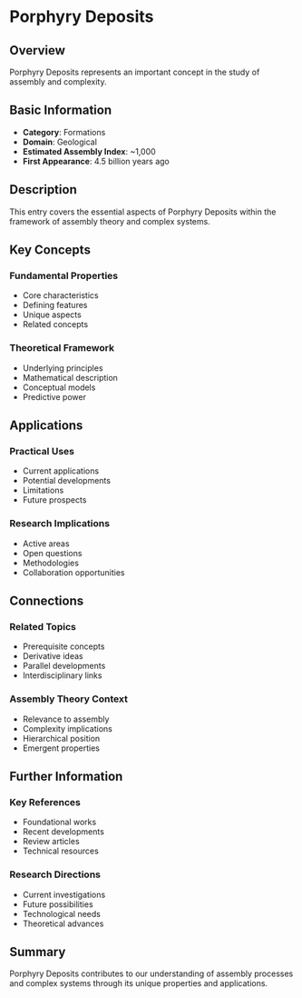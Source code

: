 # Porphyry Deposits

## Overview

Porphyry Deposits represents an important concept in the study of assembly and complexity.

## Basic Information

- **Category**: Formations
- **Domain**: Geological
- **Estimated Assembly Index**: ~1,000
- **First Appearance**: 4.5 billion years ago

## Description

This entry covers the essential aspects of Porphyry Deposits within the framework of assembly theory and complex systems.

## Key Concepts

### Fundamental Properties
- Core characteristics
- Defining features
- Unique aspects
- Related concepts

### Theoretical Framework
- Underlying principles
- Mathematical description
- Conceptual models
- Predictive power

## Applications

### Practical Uses
- Current applications
- Potential developments
- Limitations
- Future prospects

### Research Implications
- Active areas
- Open questions
- Methodologies
- Collaboration opportunities

## Connections

### Related Topics
- Prerequisite concepts
- Derivative ideas
- Parallel developments
- Interdisciplinary links

### Assembly Theory Context
- Relevance to assembly
- Complexity implications
- Hierarchical position
- Emergent properties

## Further Information

### Key References
- Foundational works
- Recent developments
- Review articles
- Technical resources

### Research Directions
- Current investigations
- Future possibilities
- Technological needs
- Theoretical advances

## Summary

Porphyry Deposits contributes to our understanding of assembly processes and complex systems through its unique properties and applications.
